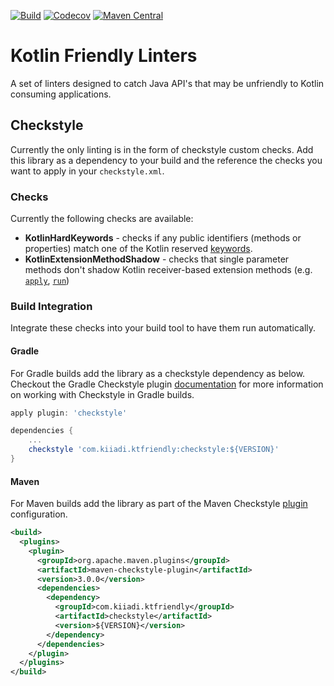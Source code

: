 [![Build](https://github.com/kiiadi/kotlin-friendly-linters/workflows/build/badge.svg)](https://github.com/kiiadi/kotlin-friendly-linters/actions) [![Codecov](https://img.shields.io/codecov/c/github/kiiadi/kotlin-friendly-linters.svg)](https://codecov.io/github/kiiadi/kotlin-friendly-linters) [![Maven Central](https://img.shields.io/maven-central/v/com.kiiadi.ktfriendly/checkstyle.svg)](http://mvnrepository.com/artifact/com.kiiadi.ktfriendly)


# Kotlin Friendly Linters
A set of linters designed to catch Java API's that may be unfriendly to Kotlin consuming applications.

## Checkstyle
Currently the only linting is in the form of checkstyle custom checks. Add this library as a dependency to your build and the reference the checks you want to apply in your `checkstyle.xml`.

### Checks
Currently the following checks are available:
* **KotlinHardKeywords** - checks if any public identifiers (methods or properties) match one of the Kotlin reserved [keywords](https://kotlinlang.org/docs/reference/keyword-reference.html).
* **KotlinExtensionMethodShadow** - checks that single parameter methods don't shadow Kotlin receiver-based extension methods (e.g. [`apply`](https://kotlinlang.org/api/latest/jvm/stdlib/kotlin/apply.html), [`run`](https://kotlinlang.org/api/latest/jvm/stdlib/kotlin/run.html))

### Build Integration
Integrate these checks into your build tool to have them run automatically.

#### Gradle

For Gradle builds add the library as a checkstyle dependency as below. Checkout the Gradle Checkstyle plugin [documentation](https://docs.gradle.org/current/userguide/checkstyle_plugin.html) for more information on working with Checkstyle in Gradle builds.

```groovy
apply plugin: 'checkstyle'

dependencies {
    ...
    checkstyle 'com.kiiadi.ktfriendly:checkstyle:${VERSION}'
}
```

#### Maven

For Maven builds add the library as part of the Maven Checkstyle [plugin](https://maven.apache.org/plugins/maven-checkstyle-plugin/) configuration.

```xml
<build>
  <plugins>
    <plugin>
      <groupId>org.apache.maven.plugins</groupId>
      <artifactId>maven-checkstyle-plugin</artifactId>
      <version>3.0.0</version>
      <dependencies>
        <dependency>
          <groupId>com.kiiadi.ktfriendly</groupId>
          <artifactId>checkstyle</artifactId>
          <version>${VERSION}</version>
        </dependency>
      </dependencies>
    </plugin>
  </plugins>
</build>
```
